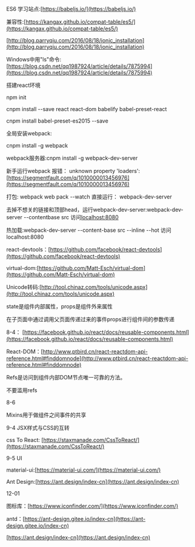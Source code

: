 ES6 学习站点:[https://babeljs.io/](https://babeljs.io/)

兼容性:[https://kangax.github.io/compat-table/es5/](https://kangax.github.io/compat-table/es5/)

[http://blog.parryqiu.com/2016/08/18/ionic_installation](http://blog.parryqiu.com/2016/08/18/ionic_installation)

Windows中用"ls"命令:[https://blog.csdn.net/qq1987924/article/details/7875994](https://blog.csdn.net/qq1987924/article/details/7875994)

搭建react环境

npm init

cnpm install --save react react-dom babelify babel-preset-react

cnpm install babel-preset-es2015 --save

全局安装webpack:

cnpm install -g webpack

webpack服务器:cnpm install -g webpack-dev-server

新手运行webpack 报错： unknown property 'loaders':[https://segmentfault.com/q/1010000013456976](https://segmentfault.com/q/1010000013456976)

打包:
webpack
web pack --watch
直接运行：
webpack-dev-server


去掉不想关的链接和顶部head，运行webpack-dev-server:webpack-dev-server --contentbase src  访问[localhost:8080](localhost:8080)

热加载:webpack-dev-server --content-base src --inline --hot 访问localhost:8080


react-devtools：[https://github.com/facebook/react-devtools](https://github.com/facebook/react-devtools)

virtual-dom:[https://github.com/Matt-Esch/virtual-dom](https://github.com/Matt-Esch/virtual-dom)

Unicode转码:[http://tool.chinaz.com/tools/unicode.aspx](http://tool.chinaz.com/tools/unicode.aspx)

state是组件内部属性，props是组件外来属性

在子页面中通过调用父页面传递过来的事件props进行组件间的参数传递


8-4：
[https://facebook.github.io/react/docs/reusable-components.html](https://facebook.github.io/react/docs/reusable-components.html)

React-DOM：[http://www.ptbird.cn/react-reactdom-api-reference.html#finddomnode](http://www.ptbird.cn/react-reactdom-api-reference.html#finddomnode)

Refs是访问到组件内部DOM节点唯一可靠的方法。

不要滥用refs

8-6

Mixins用于做组件之间事件的共享

9-4 JSX样式与CSS的互转

css To React:
[https://staxmanade.com/CssToReact/](https://staxmanade.com/CssToReact/)

9-5  UI

material-ui:[https://material-ui.com/](https://material-ui.com/)

Ant Design:[https://ant.design/index-cn](https://ant.design/index-cn)

12-01

图标库：[https://www.iconfinder.com/](https://www.iconfinder.com/)

antd：[https://ant-design.gitee.io/index-cn](https://ant-design.gitee.io/index-cn)

[https://ant.design/index-cn](https://ant.design/index-cn)